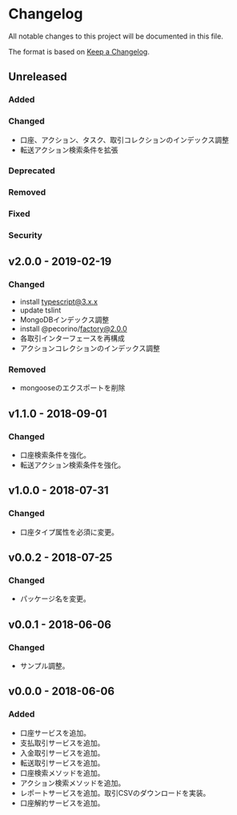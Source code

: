 # Changelog

All notable changes to this project will be documented in this file.

The format is based on [Keep a Changelog](http://keepachangelog.com/).

## Unreleased

### Added

### Changed

- 口座、アクション、タスク、取引コレクションのインデックス調整
- 転送アクション検索条件を拡張

### Deprecated

### Removed

### Fixed

### Security

## v2.0.0 - 2019-02-19

### Changed

- install typescript@3.x.x
- update tslint
- MongoDBインデックス調整
- install @pecorino/factory@2.0.0
- 各取引インターフェースを再構成
- アクションコレクションのインデックス調整

### Removed

- mongooseのエクスポートを削除

## v1.1.0 - 2018-09-01

### Changed

- 口座検索条件を強化。
- 転送アクション検索条件を強化。

## v1.0.0 - 2018-07-31

### Changed

- 口座タイプ属性を必須に変更。

## v0.0.2 - 2018-07-25

### Changed

- パッケージ名を変更。

## v0.0.1 - 2018-06-06

### Changed

- サンプル調整。

## v0.0.0 - 2018-06-06

### Added

- 口座サービスを追加。
- 支払取引サービスを追加。
- 入金取引サービスを追加。
- 転送取引サービスを追加。
- 口座検索メソッドを追加。
- アクション検索メソッドを追加。
- レポートサービスを追加。取引CSVのダウンロードを実装。
- 口座解約サービスを追加。
